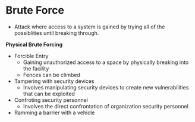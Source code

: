 # Brute Force

- Attack where access to a system is gained by trying all of the possiblities until breaking through.

**Physical Brute Forcing**

- Forcible Entry
  - Gaining unauthorized access to a space by physically breaking into the facility
  - Fences can be climbed
- Tampering with security devices
  - Involves manipulating security devices to create new vulnerabilities that can be exploited
- Confroting security personnel
  - Involves the direct confrontation of organization security personnel
- Ramming a barrier with a vehicle